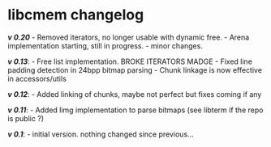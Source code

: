 # libcmem changelog

***v 0.20***
    - Removed iterators, no longer usable with dynamic free.
    - Arena implementation starting, still in progress.
    - minor changes.

***v 0.13***: 
    - Free list implementation. BROKE ITERATORS MADGE
    - Fixed line padding detection in 24bpp bitmap parsing
    - Chunk linkage is now effective in accessors/utils

***v 0.12***: 
    - Added linking of chunks, maybe not perfect but fixes coming if any

***v 0.11***: 
    - Added limg implementation to parse bitmaps (see libterm if the repo is public ?)

***v 0.1***: 
    - initial version. nothing changed since previous...
